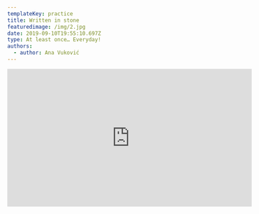 ```yaml
---
templateKey: practice
title: Written in stone
featuredimage: /img/2.jpg
date: 2019-09-10T19:55:10.697Z
type: At least once… Everyday!
authors:
  - author: Ana Vuković
---
```

<iframe width="560" height="315" src="https://www.youtube.com/embed/DDAVJ5J3whg" frameborder="0" allow="accelerometer; autoplay; encrypted-media; gyroscope; picture-in-picture" allowfullscreen></iframe>
